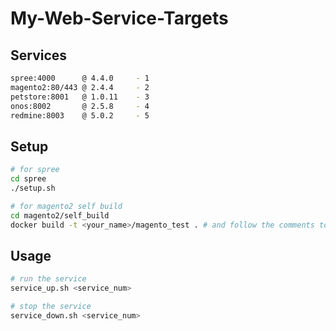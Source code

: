 # My-Web-Service-Targets

## Services
```bash
spree:4000      @ 4.4.0     - 1
magento2:80/443 @ 2.4.4     - 2
petstore:8001   @ 1.0.11    - 3
onos:8002   	@ 2.5.8     - 4
redmine:8003    @ 5.0.2     - 5
```
## Setup
```bash
# for spree
cd spree
./setup.sh

# for magento2 self build
cd magento2/self_build
docker build -t <your_name>/magento_test . # and follow the comments to complete the setting
```

## Usage
```bash
# run the service
service_up.sh <service_num>

# stop the service
service_down.sh <service_num>
```